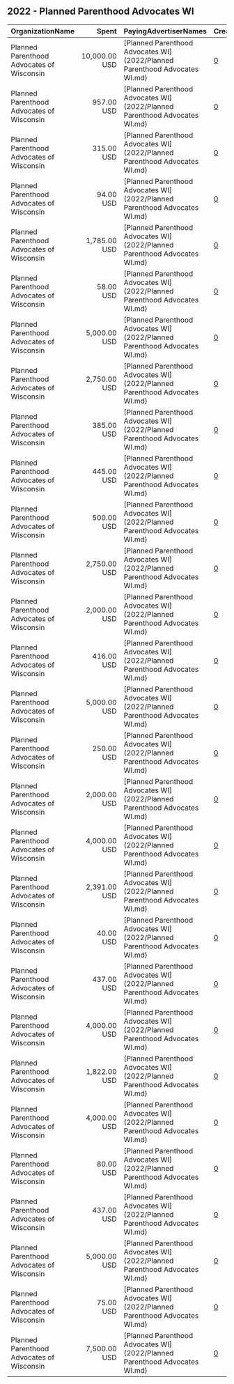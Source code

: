 ## 2022 - Planned Parenthood Advocates WI 
|OrganizationName|Spent|PayingAdvertiserNames|CreativeUrls|Impressions|Genders|AgeBrackets|CountryCodes|BillingAddresses|CandidateBallotInformation|
|:---|---:|:---|:---|---:|:---|:---|:---|:---|:---|
|Planned Parenthood Advocates of Wisconsin|10,000.00 USD|[Planned Parenthood Advocates WI](2022/Planned Parenthood Advocates WI.md)|[0](https://www.snap.com/political-ads/asset/509f92142fa2c1f9150915581e1557c469e1a4bdfa2a822a8b9b78c840bb72d5?mediaType=mp4)|2,785,472||18+|united states|US||
|Planned Parenthood Advocates of Wisconsin|957.00 USD|[Planned Parenthood Advocates WI](2022/Planned Parenthood Advocates WI.md)|[0](https://www.snap.com/political-ads/asset/87afcf60d45b4773d9901bd3cb6bd6525cb65115ca0bf7fc682cda5d9fdab66c?mediaType=mp4)|244,501||18+|united states|US||
|Planned Parenthood Advocates of Wisconsin|315.00 USD|[Planned Parenthood Advocates WI](2022/Planned Parenthood Advocates WI.md)|[0](https://www.snap.com/political-ads/asset/148aebdbb8d13e0e75ad66ba29d1359cc9c76c8792e4d480776f40b6f30a2802?mediaType=jpeg)|103,859||18+|united states|US|Issue Advocacy|
|Planned Parenthood Advocates of Wisconsin|94.00 USD|[Planned Parenthood Advocates WI](2022/Planned Parenthood Advocates WI.md)|[0](https://www.snap.com/political-ads/asset/148aebdbb8d13e0e75ad66ba29d1359cc9c76c8792e4d480776f40b6f30a2802?mediaType=jpeg)|36,070||18+|united states|US|Issue Advocacy|
|Planned Parenthood Advocates of Wisconsin|1,785.00 USD|[Planned Parenthood Advocates WI](2022/Planned Parenthood Advocates WI.md)|[0](https://www.snap.com/political-ads/asset/97775c8bffd91826c2fbc3b0f906c9762d31358e65d0fb777aa5956221028263?mediaType=png)|905,335|||united states|US||
|Planned Parenthood Advocates of Wisconsin|58.00 USD|[Planned Parenthood Advocates WI](2022/Planned Parenthood Advocates WI.md)|[0](https://www.snap.com/political-ads/asset/a5329a226ac28e24e372233848bf81b9bd042a5ff5676235f4d215c2f8ab19a4?mediaType=jpeg)|22,340||18+|united states|US|Issue Advocacy|
|Planned Parenthood Advocates of Wisconsin|5,000.00 USD|[Planned Parenthood Advocates WI](2022/Planned Parenthood Advocates WI.md)|[0](https://www.snap.com/political-ads/asset/82bd989d3b08c748d46eb3c68a42a3d290405f037d56f5c17b41deeff1767d6e?mediaType=png)|1,502,839||18+|united states|US|Tim Michels|
|Planned Parenthood Advocates of Wisconsin|2,750.00 USD|[Planned Parenthood Advocates WI](2022/Planned Parenthood Advocates WI.md)|[0](https://www.snap.com/political-ads/asset/34c5b3b61a98aba9ea76e5e03acd95aad1b28979ae77b2840d564ee0b7e69c6a?mediaType=png)|951,352||18+|united states|US||
|Planned Parenthood Advocates of Wisconsin|385.00 USD|[Planned Parenthood Advocates WI](2022/Planned Parenthood Advocates WI.md)|[0](https://www.snap.com/political-ads/asset/a5329a226ac28e24e372233848bf81b9bd042a5ff5676235f4d215c2f8ab19a4?mediaType=jpeg)|122,404||18+|united states|US|Issue Advocacy|
|Planned Parenthood Advocates of Wisconsin|445.00 USD|[Planned Parenthood Advocates WI](2022/Planned Parenthood Advocates WI.md)|[0](https://www.snap.com/political-ads/asset/3de830730fba62501aea1a9b56c8168462398af11727547e1bf49f1e03999df4?mediaType=jpeg)|146,186||18+|united states|US|Issue Advocacy|
|Planned Parenthood Advocates of Wisconsin|500.00 USD|[Planned Parenthood Advocates WI](2022/Planned Parenthood Advocates WI.md)|[0](https://www.snap.com/political-ads/asset/db2134c6bd66e5215eaf0dc6b20c9efbcd8890f2374a6e5725a4edfd41237a65?mediaType=png)|177,690||18+|united states|US||
|Planned Parenthood Advocates of Wisconsin|2,750.00 USD|[Planned Parenthood Advocates WI](2022/Planned Parenthood Advocates WI.md)|[0](https://www.snap.com/political-ads/asset/ff55d66e946374435c9c53375d73b9ff8e40f25ebddf4c98645b99fcb2f56a9c?mediaType=png)|953,175||18+|united states|US||
|Planned Parenthood Advocates of Wisconsin|2,000.00 USD|[Planned Parenthood Advocates WI](2022/Planned Parenthood Advocates WI.md)|[0](https://www.snap.com/political-ads/asset/2559f01fa6b91bb74bd5e0831f5dcb2a78e57768cf31226760f1af4fe237fbea?mediaType=jpg)|819,854||18+|united states|US||
|Planned Parenthood Advocates of Wisconsin|416.00 USD|[Planned Parenthood Advocates WI](2022/Planned Parenthood Advocates WI.md)|[0](https://www.snap.com/political-ads/asset/edd53b860b83888a5a80e7827c5f1da800313f1769a3b9d6e8b34fe99eab5838?mediaType=jpeg)|137,113||18+|united states|US|Issue Advocacy|
|Planned Parenthood Advocates of Wisconsin|5,000.00 USD|[Planned Parenthood Advocates WI](2022/Planned Parenthood Advocates WI.md)|[0](https://www.snap.com/political-ads/asset/c90dbab1e4e4055415b9b446554c1b154c8766f8a2766441dea8b22d1c7f7cfa?mediaType=png)|615,518||18+|united states|US||
|Planned Parenthood Advocates of Wisconsin|250.00 USD|[Planned Parenthood Advocates WI](2022/Planned Parenthood Advocates WI.md)|[0](https://www.snap.com/political-ads/asset/db2134c6bd66e5215eaf0dc6b20c9efbcd8890f2374a6e5725a4edfd41237a65?mediaType=png)|80,743||18+|united states|US||
|Planned Parenthood Advocates of Wisconsin|2,000.00 USD|[Planned Parenthood Advocates WI](2022/Planned Parenthood Advocates WI.md)|[0](https://www.snap.com/political-ads/asset/3e4cd7f601f85fb328d0f49eae12f3be83c505be6d7e333e066bd13a1e5b49d6?mediaType=jpg)|821,806||18+|united states|US||
|Planned Parenthood Advocates of Wisconsin|4,000.00 USD|[Planned Parenthood Advocates WI](2022/Planned Parenthood Advocates WI.md)|[0](https://www.snap.com/political-ads/asset/ff55d66e946374435c9c53375d73b9ff8e40f25ebddf4c98645b99fcb2f56a9c?mediaType=png)|1,268,303||18+|united states|US||
|Planned Parenthood Advocates of Wisconsin|2,391.00 USD|[Planned Parenthood Advocates WI](2022/Planned Parenthood Advocates WI.md)|[0](https://www.snap.com/political-ads/asset/59804b2fe2e9e3a856be1798bbf01cb58a68a532ad1e32e672b0d5a1b910491a?mediaType=png)|1,210,119|||united states|US||
|Planned Parenthood Advocates of Wisconsin|40.00 USD|[Planned Parenthood Advocates WI](2022/Planned Parenthood Advocates WI.md)|[0](https://www.snap.com/political-ads/asset/f5b85df54dc4d01368485756608e00ae25274a5d4d0a3d058fb7013fc5b951ce?mediaType=jpeg)|15,579||18+|united states|US|Issue Advocacy|
|Planned Parenthood Advocates of Wisconsin|437.00 USD|[Planned Parenthood Advocates WI](2022/Planned Parenthood Advocates WI.md)|[0](https://www.snap.com/political-ads/asset/f5b85df54dc4d01368485756608e00ae25274a5d4d0a3d058fb7013fc5b951ce?mediaType=jpeg)|139,002||18+|united states|US|Issue Advocacy|
|Planned Parenthood Advocates of Wisconsin|4,000.00 USD|[Planned Parenthood Advocates WI](2022/Planned Parenthood Advocates WI.md)|[0](https://www.snap.com/political-ads/asset/2157842b37e8c674f349579f88202a123b0435c8e937b5827719cb622e400952?mediaType=mp4)|1,592,119||18+|united states|US|SCOTUS|
|Planned Parenthood Advocates of Wisconsin|1,822.00 USD|[Planned Parenthood Advocates WI](2022/Planned Parenthood Advocates WI.md)|[0](https://www.snap.com/political-ads/asset/d79e4f4e9190a022019d42e66948fed64f6f2488f6591e17243193c01c5136a6?mediaType=png)|922,769|||united states|US||
|Planned Parenthood Advocates of Wisconsin|4,000.00 USD|[Planned Parenthood Advocates WI](2022/Planned Parenthood Advocates WI.md)|[0](https://www.snap.com/political-ads/asset/34c5b3b61a98aba9ea76e5e03acd95aad1b28979ae77b2840d564ee0b7e69c6a?mediaType=png)|1,270,895||18+|united states|US||
|Planned Parenthood Advocates of Wisconsin|80.00 USD|[Planned Parenthood Advocates WI](2022/Planned Parenthood Advocates WI.md)|[0](https://www.snap.com/political-ads/asset/edd53b860b83888a5a80e7827c5f1da800313f1769a3b9d6e8b34fe99eab5838?mediaType=jpeg)|30,645||18+|united states|US|Issue Advocacy|
|Planned Parenthood Advocates of Wisconsin|437.00 USD|[Planned Parenthood Advocates WI](2022/Planned Parenthood Advocates WI.md)|[0](https://www.snap.com/political-ads/asset/1d3a5eeb524a47070ec1f741ffb248ee136367470967b434258d51c2e39cb8fa?mediaType=png)|117,683||18+|united states|US||
|Planned Parenthood Advocates of Wisconsin|5,000.00 USD|[Planned Parenthood Advocates WI](2022/Planned Parenthood Advocates WI.md)|[0](https://www.snap.com/political-ads/asset/c90dbab1e4e4055415b9b446554c1b154c8766f8a2766441dea8b22d1c7f7cfa?mediaType=png)|534,254||18+|united states|US||
|Planned Parenthood Advocates of Wisconsin|75.00 USD|[Planned Parenthood Advocates WI](2022/Planned Parenthood Advocates WI.md)|[0](https://www.snap.com/political-ads/asset/3de830730fba62501aea1a9b56c8168462398af11727547e1bf49f1e03999df4?mediaType=jpeg)|28,436||18+|united states|US|Issue Advocacy|
|Planned Parenthood Advocates of Wisconsin|7,500.00 USD|[Planned Parenthood Advocates WI](2022/Planned Parenthood Advocates WI.md)|[0](https://www.snap.com/political-ads/asset/09b3a9be2bb57be344e55193d283e4117c6ed5800a94c635f476572fe58abb93?mediaType=mp4)|2,228,381||18+|united states|US|Tim Michels|
